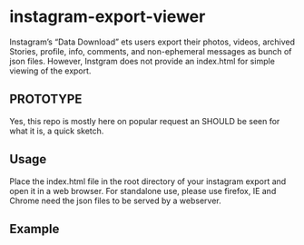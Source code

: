 # instagram-export-viewer
Instagram’s “Data Download” ets users export their photos, videos, archived Stories, profile, info, comments, and non-ephemeral messages as  bunch of json files. However, Instgram does not provide an index.html for simple viewing of the export. 

## PROTOTYPE
Yes, this repo is mostly here on popular request an SHOULD be seen for what it is, a quick sketch. 

## Usage
Place the index.html file in the root directory of your instagram export and open it in a web browser. For standalone use, please use firefox, IE and Chrome need the json files to be served by a webserver. 

## Example
